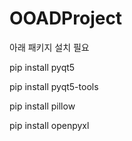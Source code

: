 # OOADProject

아래 패키지 설치 필요

pip install pyqt5

pip install pyqt5-tools

pip install pillow

pip install openpyxl

